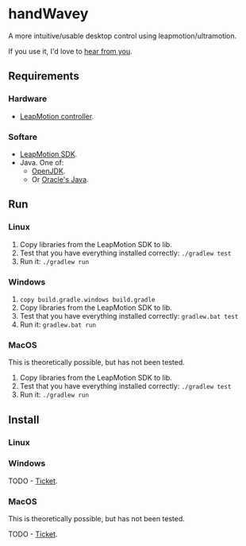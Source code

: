 # handWavey

A more intuitive/usable desktop control using leapmotion/ultramotion.

If you use it, I'd love to [hear from you](https://github.com/ksandom/handWavey/issues/4).

## Requirements

### Hardware 

* [LeapMotion controller](https://www.ultraleap.com/product/leap-motion-controller/#pricingandlicensing).

### Softare

* [LeapMotion SDK](https://github.com/ksandom/installUltraMotion).
* Java. One of:
    * [OpenJDK](https://openjdk.java.net/install/).
    * Or [Oracle's Java](https://www.oracle.com/java/technologies/downloads/).

## Run

### Linux

1. Copy libraries from the LeapMotion SDK to lib.
2. Test that you have everything installed correctly:
   `./gradlew test`
3. Run it:
   `./gradlew run`

### Windows

1. `copy build.gradle.windows build.gradle`
2. Copy libraries from the LeapMotion SDK to lib.
3. Test that you have everything installed correctly:
   `gradlew.bat test`
4. Run it:
   `gradlew.bat run`

### MacOS

This is theoretically possible, but has not been tested.

1. Copy libraries from the LeapMotion SDK to lib.
2. Test that you have everything installed correctly:
   `./gradlew test`
3. Run it:
   `./gradlew run`

## Install

### Linux

### Windows

TODO - [Ticket](https://github.com/ksandom/handWavey/issues/2).

### MacOS

This is theoretically possible, but has not been tested.

TODO - [Ticket](https://github.com/ksandom/handWavey/issues/1).
